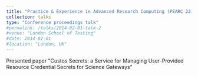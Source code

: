 ```yaml
---
title: "Practice & Experience in Advanced Research Computing (PEARC 22)"
collection: talks
type: "Conference proceedings talk"
#permalink: /talks/2014-02-01-talk-2
#venue: "London School of Testing"
#date: 2014-02-01
#location: "London, UK"
---
```

Presented paper "Custos Secrets: a Service for Managing User-Provided Resource Credential Secrets for Science Gateways"
